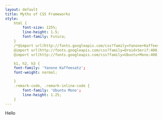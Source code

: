 ```yaml
---
layout: default
title: Myths of CSS Frameworks
style:
	html {
		font-size: 125%;
		line-height: 1.5;
		font-family: Futura;
	}
	/*@import url(http://fonts.googleapis.com/css?family=Yanone+Kaffeesatz);
	@import url(http://fonts.googleapis.com/css?family=Droid+Serif:400,700,400italic);
	@import url(http://fonts.googleapis.com/css?family=Ubuntu+Mono:400,700,400italic);*/

	h1, h2, h3 {
	font-family: 'Yanone Kaffeesatz';
	font-weight: normal;

	}
	.remark-code, .remark-inline-code {
		font-family: 'Ubuntu Mono';
		line-height: 1.25;
	}
---
```


<script src="https://gnab.github.io/remark/downloads/remark-latest.min.js"></script>

<script>
var slideshow = remark.create({sourceUrl: 'README.md'})
</script>
<p>Hello
